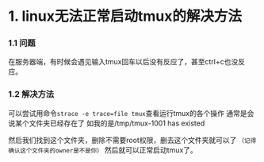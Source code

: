 

# 1. linux无法正常启动tmux的解决方法

### 1.1 问题

在服务器端，有时候会遇见输入tmux回车以后没有反应了，甚至ctrl+c也没反应。





### 1.2 解决方法

可以尝试用命令`strace -e trace=file tmux`查看运行tmux的各个操作
通常是会说某个文件夹已经存在了
如我的是/tmp/tmux-1001 has existed





然后我们找到这个文件夹，删除不需要root权限，删去这个文件夹就可以了
`（记得确认这个文件夹的owner是不是你）`
然后就可以正常启动tmux了。



